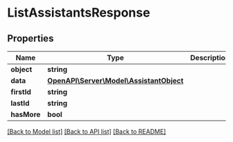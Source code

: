 # ListAssistantsResponse

## Properties
Name | Type | Description | Notes
------------ | ------------- | ------------- | -------------
**object** | **string** |  | 
**data** | [**OpenAPI\Server\Model\AssistantObject**](AssistantObject.md) |  | 
**firstId** | **string** |  | 
**lastId** | **string** |  | 
**hasMore** | **bool** |  | 

[[Back to Model list]](../README.md#documentation-for-models) [[Back to API list]](../README.md#documentation-for-api-endpoints) [[Back to README]](../README.md)


